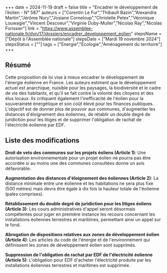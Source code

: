 +++
date = 2024-11-19
draft = false
title = "Encadrer le développement de l’éolien - N° 587"
auteurs = ["Corentin Le Fur","Thibault Bazin","Alexandra Martin","Jérôme Nury","Josiane Corneloup","Christelle Petex","Véronique Louwagie","Vincent Descoeur","Virginie Duby-Muller","Nicolas Ray","Nicolas Forissier"]
link = "https://www.assemblee-nationale.fr/dyn/17/dossiers/encadrer_developpement_eolien"
stepsName = ["Dépôt à l'Assemblée nationale"]
stepsDate = ["Mardi 19 novembre 2024"]
stepsStatus = [""]
tags = ["Énergie","Écologie","Aménagement du territoire"]
+++

## Résumé

Cette proposition de loi vise à mieux encadrer le développement de l'énergie éolienne en France. Les auteurs estiment que le développement actuel est anarchique, nuisible pour les paysages, la biodiversité et le cadre de vie des habitants, et qu'il se fait contre la volonté des citoyens et des élus locaux. Ils critiquent également l'inefficacité de l'éolien pour la souveraineté énergétique et son coût élevé pour les finances publiques. L'objectif est de donner plus de pouvoir aux communes, d'augmenter les distances d'éloignement des éoliennes, de rétablir un double degré de juridiction pour les litiges et de supprimer l'obligation de rachat de l'électricité éolienne par EDF.

## Liste des modifications

**Droit de veto des communes sur les projets éoliens (Article 1)**: Une autorisation environnementale pour un projet éolien ne pourra pas être accordée si au moins une des communes consultées donne un avis défavorable.

**Augmentation des distances d'éloignement des éoliennes (Article 2)**: La distance minimale entre une éolienne et les habitations ne sera plus fixe (500 mètres) mais devra être égale à dix fois la hauteur totale de l'éolienne (pales comprises).

**Rétablissement du double degré de juridiction pour les litiges éoliens (Article 3)**: Les cours administratives d'appel seront désormais compétentes pour juger en première instance les recours concernant les installations éoliennes terrestres et maritimes, permettant ainsi un appel sur le fond.

**Abrogation de dispositions relatives aux zones de développement éolien (Article 4)**: Les articles du code de l'énergie et de l'environnement qui définissent les zones de développement éolien sont supprimés.

**Suppression de l'obligation de rachat par EDF de l'électricité éolienne (Article 5)**: L'obligation pour EDF d'acheter l'électricité produite par les installations éoliennes terrestres et maritimes est supprimée.
